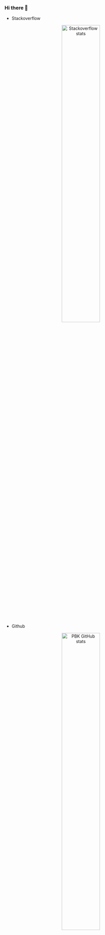 ### Hi there 👋

<!-- 
https://github.com/anuraghazra/github-readme-stats

- 🔭 I’m currently working on ...
- 🌱 I’m currently learning ...
- 👯 I’m looking to collaborate on ...
- 🤔 I’m looking for help with ...
- 💬 Ask me about ...
- 📫 How to reach me: ...
- 😄 Pronouns: ...
- ⚡ Fun fact: ...
 -->

*   Stackoverflow
  
<a href="https://stackoverflow.com/users/5681083/praveen-kulkarni?tab=topactivity" target="_blank" rel="noopener noreferrer">
<p align="center">
  <img src="https://stackoverflow-card.vercel.app/?userID=5681083&theme=stackoverflowlight" alt="Stackoverflow stats" style="width:50%;"/>
</p>
</a>

*   Github


<a href="https://github.com/pbk0" target="_blank" rel="noopener noreferrer">
<p align="center">
  <img src="https://github-readme-stats.vercel.app/api?username=pbk0&show_icons=true&theme=light&rank_icon=percentile&show=reviews,discussions_started,discussions_answered,prs_merged,prs_merged_percentage&custom_title=Github%20stats%20for%20Praveen%20Kulkarni" alt="PBK GitHub stats" style="width:50%;"/>
</p>
</a>



*   Github Repos
  
[![Readme Card](https://github-readme-stats.vercel.app/api/pin/?username=SpikingNeurons&repo=toolcraft&show_owner=true)](https://github.com/SpikingNeurons/toolcraft)
